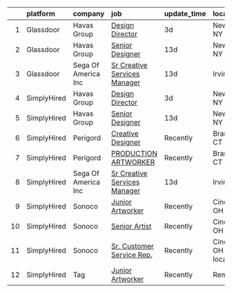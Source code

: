 

|    | platform    | company             | job                                                                                                                                                                                                                                                                                                | update_time   | location                   |
|---:|:------------|:--------------------|:---------------------------------------------------------------------------------------------------------------------------------------------------------------------------------------------------------------------------------------------------------------------------------------------------|:--------------|:---------------------------|
|  1 | Glassdoor   | Havas Group         | [Design Director](https://www.glassdoor.com/partner/jobListing.htm?pos=102&ao=1136043&s=58&guid=00000181f134372dad1e20abf4e3a874&src=GD_JOB_AD&t=SR&vt=w&cs=1_094b9d44&cb=1657609140155&jobListingId=1007993537983&jrtk=3-0-1g7oj8dqri7n7801-1g7oj8dr923jf000-57b85d65598b82f7-)                   | 3d            | New York, NY               |
|  2 | Glassdoor   | Havas Group         | [Senior Designer](https://www.glassdoor.com/partner/jobListing.htm?pos=103&ao=1136043&s=58&guid=00000181f134372dad1e20abf4e3a874&src=GD_JOB_AD&t=SR&vt=w&cs=1_f88029b6&cb=1657609140155&jobListingId=1007969283597&jrtk=3-0-1g7oj8dqri7n7801-1g7oj8dr923jf000-3a031bb031d991e8-)                   | 13d           | New York, NY               |
|  3 | Glassdoor   | Sega Of America Inc | [Sr Creative Services Manager](https://www.glassdoor.com/partner/jobListing.htm?pos=101&ao=1136043&s=58&guid=00000181f134372dad1e20abf4e3a874&src=GD_JOB_AD&t=SR&vt=w&ea=1&cs=1_8e991249&cb=1657609140154&jobListingId=1007969790149&jrtk=3-0-1g7oj8dqri7n7801-1g7oj8dr923jf000-6c6bf7d77c053118-) | 13d           | Irvine, CA                 |
|  4 | SimplyHired | Havas Group         | [Design Director](https://www.simplyhired.com/job/g9cpQpFs2CYEee5ADRe5RsISAoMSawJlLBxLSyjYTCdbtO9uCDz61Q?q=artworker)                                                                                                                                                                              | 3d            | New York, NY               |
|  5 | SimplyHired | Havas Group         | [Senior Designer](https://www.simplyhired.com/job/Ufnn0ntlF8zhs3BC_pTwoVRY-qkuORpMwQEYesU5fJshcmSuNnTahQ?q=artworker)                                                                                                                                                                              | 13d           | New York, NY               |
|  6 | SimplyHired | Perigord            | [Creative Designer](https://www.simplyhired.com/job/-yNGgsNyQW13V0aaZfZNUxQUQtqKbJHeFQWrTiSXRB4zMMm4iPlEEA?q=artworker)                                                                                                                                                                            | Recently      | Branford, CT               |
|  7 | SimplyHired | Perigord            | [PRODUCTION ARTWORKER](https://www.simplyhired.com/job/-ZCYUO04zylic2GrFhNd9DtFAxH05b4dZspvzKh4KoUBUNXL2YusQA?q=artworker)                                                                                                                                                                         | Recently      | Branford, CT               |
|  8 | SimplyHired | Sega Of America Inc | [Sr Creative Services Manager](https://www.simplyhired.com/job/9YF_1yT0W8DRWaXON1hbMgSAsjZYHgEtsJ5LYUCpzoub8VqZBS_C9w?q=artworker)                                                                                                                                                                 | 13d           | Irvine, CA                 |
|  9 | SimplyHired | Sonoco              | [Junior Artworker](https://www.simplyhired.com/job/bJFkITfBQh7d5E85DISdms_VPKCZBa8KkngVE0lUa-qKKaXWvdNngQ?q=artworker)                                                                                                                                                                             | Recently      | Cincinnati, OH             |
| 10 | SimplyHired | Sonoco              | [Senior Artist](https://www.simplyhired.com/job/gyQf-wXViE5DTjh6jQYwtf4n8pryWEZj3FCgwRPHI5i7PJlc-DU_Og?q=artworker)                                                                                                                                                                                | Recently      | Cincinnati, OH             |
| 11 | SimplyHired | Sonoco              | [Sr. Customer Service Rep.](https://www.simplyhired.com/job/ouY-ZrgvSO0XqkNNulmx-VLoWOAnzeena1HU4n3l7HnDOmhM8hwZLA?q=artworker)                                                                                                                                                                    | Recently      | Cincinnati, OH +1 location |
| 12 | SimplyHired | Tag                 | [Junior Artworker](https://www.simplyhired.com/job/hlo-U83LVO0wc3WpfZ6i19hswf8VgkIu-UIbYVpoDKJeJejVZ7npVA?q=artworker)                                                                                                                                                                             | Recently      | Remote                     |